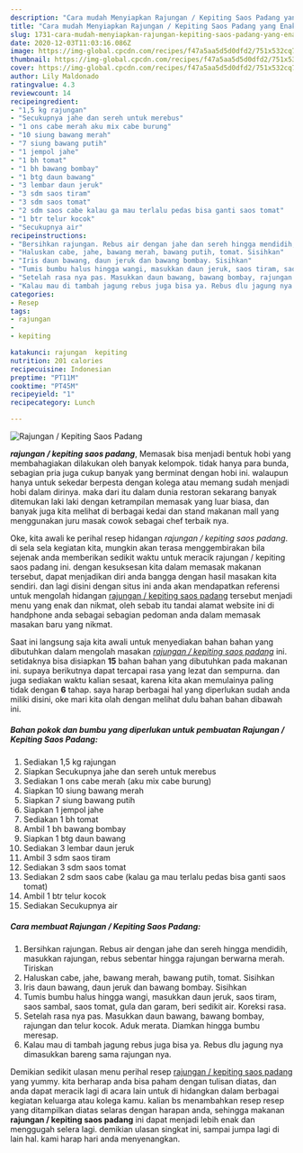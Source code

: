 ```yaml
---
description: "Cara mudah Menyiapkan Rajungan / Kepiting Saos Padang yang Enak Banget"
title: "Cara mudah Menyiapkan Rajungan / Kepiting Saos Padang yang Enak Banget"
slug: 1731-cara-mudah-menyiapkan-rajungan-kepiting-saos-padang-yang-enak-banget
date: 2020-12-03T11:03:16.086Z
image: https://img-global.cpcdn.com/recipes/f47a5aa5d5d0dfd2/751x532cq70/rajungan-kepiting-saos-padang-foto-resep-utama.jpg
thumbnail: https://img-global.cpcdn.com/recipes/f47a5aa5d5d0dfd2/751x532cq70/rajungan-kepiting-saos-padang-foto-resep-utama.jpg
cover: https://img-global.cpcdn.com/recipes/f47a5aa5d5d0dfd2/751x532cq70/rajungan-kepiting-saos-padang-foto-resep-utama.jpg
author: Lily Maldonado
ratingvalue: 4.3
reviewcount: 14
recipeingredient:
- "1,5 kg rajungan"
- "Secukupnya jahe dan sereh untuk merebus"
- "1 ons cabe merah aku mix cabe burung"
- "10 siung bawang merah"
- "7 siung bawang putih"
- "1 jempol jahe"
- "1 bh tomat"
- "1 bh bawang bombay"
- "1 btg daun bawang"
- "3 lembar daun jeruk"
- "3 sdm saos tiram"
- "3 sdm saos tomat"
- "2 sdm saos cabe kalau ga mau terlalu pedas bisa ganti saos tomat"
- "1 btr telur kocok"
- "Secukupnya air"
recipeinstructions:
- "Bersihkan rajungan. Rebus air dengan jahe dan sereh hingga mendidih, masukkan rajungan, rebus sebentar hingga rajungan berwarna merah. Tiriskan"
- "Haluskan cabe, jahe, bawang merah, bawang putih, tomat. Sisihkan"
- "Iris daun bawang, daun jeruk dan bawang bombay. Sisihkan"
- "Tumis bumbu halus hingga wangi, masukkan daun jeruk, saos tiram, saos sambal, saos tomat, gula dan garam, beri sedikit air. Koreksi rasa."
- "Setelah rasa nya pas. Masukkan daun bawang, bawang bombay, rajungan dan telur kocok. Aduk merata. Diamkan hingga bumbu meresap."
- "Kalau mau di tambah jagung rebus juga bisa ya. Rebus dlu jagung nya dimasukkan bareng sama rajungan nya."
categories:
- Resep
tags:
- rajungan
- 
- kepiting

katakunci: rajungan  kepiting 
nutrition: 201 calories
recipecuisine: Indonesian
preptime: "PT11M"
cooktime: "PT45M"
recipeyield: "1"
recipecategory: Lunch

---
```



![Rajungan / Kepiting Saos Padang](https://img-global.cpcdn.com/recipes/f47a5aa5d5d0dfd2/751x532cq70/rajungan-kepiting-saos-padang-foto-resep-utama.jpg)

<b><i>rajungan / kepiting saos padang</i></b>, Memasak bisa menjadi bentuk hobi yang membahagiakan dilakukan oleh banyak kelompok. tidak hanya para bunda, sebagian pria juga cukup banyak yang berminat dengan hobi ini. walaupun hanya untuk sekedar berpesta dengan kolega atau memang sudah menjadi hobi dalam dirinya. maka dari itu dalam dunia restoran sekarang banyak ditemukan laki laki dengan ketrampilan memasak yang luar biasa, dan banyak juga kita melihat di berbagai kedai dan stand makanan mall yang menggunakan juru masak cowok sebagai chef terbaik nya.



Oke, kita awali ke perihal resep hidangan <i>rajungan / kepiting saos padang</i>. di sela sela kegiatan kita, mungkin akan terasa menggembirakan bila sejenak anda memberikan sedikit waktu untuk meracik rajungan / kepiting saos padang ini. dengan kesuksesan kita dalam memasak makanan tersebut, dapat menjadikan diri anda bangga dengan hasil masakan kita sendiri. dan lagi disini dengan situs ini anda akan mendapatkan referensi untuk mengolah hidangan <u>rajungan / kepiting saos padang</u> tersebut menjadi menu yang enak dan nikmat, oleh sebab itu tandai alamat website ini di handphone anda sebagai sebagian pedoman anda dalam memasak masakan baru yang nikmat.


Saat ini langsung saja kita awali untuk menyediakan bahan bahan yang dibutuhkan dalam mengolah masakan <u><i>rajungan / kepiting saos padang</i></u> ini. setidaknya bisa disiapkan <b>15</b> bahan bahan yang dibutuhkan pada makanan ini. supaya berikutnya dapat tercapai rasa yang lezat dan sempurna. dan juga sediakan waktu kalian sesaat, karena kita akan memulainya paling tidak dengan <b>6</b> tahap. saya harap berbagai hal yang diperlukan sudah anda miliki disini, oke mari kita olah dengan melihat dulu bahan bahan dibawah ini.

<!--inarticleads1-->

##### Bahan pokok dan bumbu yang diperlukan untuk pembuatan Rajungan / Kepiting Saos Padang:

1. Sediakan 1,5 kg rajungan
1. Siapkan Secukupnya jahe dan sereh untuk merebus
1. Sediakan 1 ons cabe merah (aku mix cabe burung)
1. Siapkan 10 siung bawang merah
1. Siapkan 7 siung bawang putih
1. Siapkan 1 jempol jahe
1. Sediakan 1 bh tomat
1. Ambil 1 bh bawang bombay
1. Siapkan 1 btg daun bawang
1. Sediakan 3 lembar daun jeruk
1. Ambil 3 sdm saos tiram
1. Sediakan 3 sdm saos tomat
1. Sediakan 2 sdm saos cabe (kalau ga mau terlalu pedas bisa ganti saos tomat)
1. Ambil 1 btr telur kocok
1. Sediakan Secukupnya air




<!--inarticleads2-->

##### Cara membuat Rajungan / Kepiting Saos Padang:

1. Bersihkan rajungan. Rebus air dengan jahe dan sereh hingga mendidih, masukkan rajungan, rebus sebentar hingga rajungan berwarna merah. Tiriskan
1. Haluskan cabe, jahe, bawang merah, bawang putih, tomat. Sisihkan
1. Iris daun bawang, daun jeruk dan bawang bombay. Sisihkan
1. Tumis bumbu halus hingga wangi, masukkan daun jeruk, saos tiram, saos sambal, saos tomat, gula dan garam, beri sedikit air. Koreksi rasa.
1. Setelah rasa nya pas. Masukkan daun bawang, bawang bombay, rajungan dan telur kocok. Aduk merata. Diamkan hingga bumbu meresap.
1. Kalau mau di tambah jagung rebus juga bisa ya. Rebus dlu jagung nya dimasukkan bareng sama rajungan nya.




Demikian sedikit ulasan menu perihal resep <u>rajungan / kepiting saos padang</u> yang yummy. kita berharap anda bisa paham dengan tulisan diatas, dan anda dapat meracik lagi di acara lain untuk di hidangkan dalam berbagai kegiatan keluarga atau kolega kamu. kalian bs menambahkan resep resep yang ditampilkan diatas selaras dengan harapan anda, sehingga makanan <b>rajungan / kepiting saos padang</b> ini dapat menjadi lebih enak dan menggugah selera lagi. demikian ulasan singkat ini, sampai jumpa lagi di lain hal. kami harap hari anda menyenangkan.
